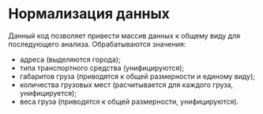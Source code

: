 # Нормализация данных

Данный код позволяет привести массив данных к общему виду для последующего анализа. Обрабатываются значения:
- адреса (выделяются города);
- типа транспортного средства (унифицируются);
- габаритов груза (приводятся к общей размерности и единому виду);
- количества грузовых мест (расчитывается для каждого груза, унифицируется);
- веса груза (приводятся к общей размерности, унифицируются).
